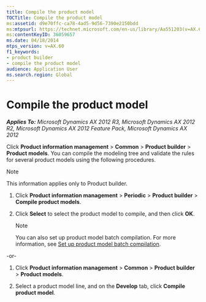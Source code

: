 ```yaml
---
title: Compile the product model
TOCTitle: Compile the product model
ms:assetid: d9e70ffc-ca78-4ad5-9d56-7390e2150bdd
ms:mtpsurl: https://technet.microsoft.com/en-us/library/Aa551203(v=AX.60)
ms:contentKeyID: 36059657
ms.date: 04/18/2014
mtps_version: v=AX.60
f1_keywords:
- product builder
- compile the product model
audience: Application User
ms.search.region: Global
---
```


# Compile the product model 


_**Applies To:** Microsoft Dynamics AX 2012 R3, Microsoft Dynamics AX 2012 R2, Microsoft Dynamics AX 2012 Feature Pack, Microsoft Dynamics AX 2012_

Click **Product information management** \> **Common** \> **Product builder** \> **Product models**. You can compile the modeling tree and validate the rules for several product models using the following procedures.


> [!NOTE]
> <P>This information applies only to Product builder.</P>



1.  Click **Product information management** \> **Periodic** \> **Product builder** \> **Compile product models**.

2.  Click **Select** to select the product model to compile, and then click **OK**.
    

    > [!NOTE]
    > <P>You can also set up product model batch compilation. For more information, see <A href="set-up-product-model-batch-compilation.md">Set up product model batch compilation</A>.</P>



\-or-

1.  Click **Product information management** \> **Common** \> **Product builder** \> **Product models**.

2.  Select a product model line, and on the **Develop** tab, click **Compile product model**.

  



